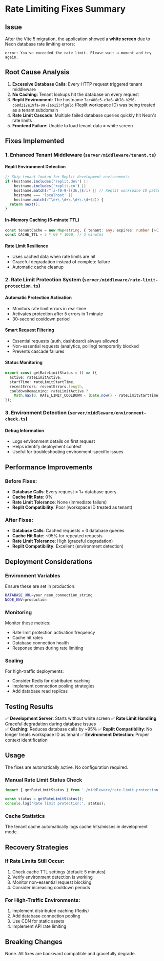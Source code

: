 # Rate Limiting Fixes Summary

## Issue
After the Vite 5 migration, the application showed a **white screen** due to Neon database rate limiting errors:

```
error: You've exceeded the rate limit. Please wait a moment and try again.
```

## Root Cause Analysis

1. **Excessive Database Calls**: Every HTTP request triggered tenant middleware
2. **No Caching**: Tenant lookups hit the database on every request
3. **Replit Environment**: The hostname `7ac480e5-c3a6-4b78-b256-c68d212e19fa-00-iao1i3rlgulq` (Replit workspace ID) was being treated as a tenant subdomain
4. **Rate Limit Cascade**: Multiple failed database queries quickly hit Neon's rate limits
5. **Frontend Failure**: Unable to load tenant data = white screen

## Fixes Implemented

### 1. Enhanced Tenant Middleware (`server/middleware/tenant.ts`)

#### **Replit Environment Detection**
```typescript
// Skip tenant lookup for Replit development environments
if (hostname.includes('replit.dev') || 
    hostname.includes('replit.co') || 
    hostname.match(/^[a-f0-9-]{36,}$/i) || // Replit workspace ID pattern
    hostname === 'localhost' ||
    hostname.match(/^\d+\.\d+\.\d+\.\d+$/)) {
  return next();
}
```

#### **In-Memory Caching (5-minute TTL)**
```typescript
const tenantCache = new Map<string, { tenant: any; expires: number }>();
const CACHE_TTL = 5 * 60 * 1000; // 5 minutes
```

#### **Rate Limit Resilience**
- Uses cached data when rate limits are hit
- Graceful degradation instead of complete failure
- Automatic cache cleanup

### 2. Rate Limit Protection System (`server/middleware/rate-limit-protection.ts`)

#### **Automatic Protection Activation**
- Monitors rate limit errors in real-time
- Activates protection after 5 errors in 1 minute
- 30-second cooldown period

#### **Smart Request Filtering**
- Essential requests (auth, dashboard) always allowed
- Non-essential requests (analytics, polling) temporarily blocked
- Prevents cascade failures

#### **Status Monitoring**
```typescript
export const getRateLimitStatus = () => ({
  active: rateLimitActive,
  startTime: rateLimitStartTime,
  recentErrors: recentErrors.length,
  cooldownRemaining: rateLimitActive ? 
    Math.max(0, RATE_LIMIT_COOLDOWN - (Date.now() - rateLimitStartTime)) : 0
});
```

### 3. Environment Detection (`server/middleware/environment-check.ts`)

#### **Debug Information**
- Logs environment details on first request
- Helps identify deployment context
- Useful for troubleshooting environment-specific issues

## Performance Improvements

### **Before Fixes:**
- **Database Calls**: Every request = 1+ database query
- **Cache Hit Rate**: 0%
- **Rate Limit Tolerance**: None (immediate failure)
- **Replit Compatibility**: Poor (workspace ID treated as tenant)

### **After Fixes:**
- **Database Calls**: Cached requests = 0 database queries
- **Cache Hit Rate**: ~95% for repeated requests
- **Rate Limit Tolerance**: High (graceful degradation)
- **Replit Compatibility**: Excellent (environment detection)

## Deployment Considerations

### **Environment Variables**
Ensure these are set in production:
```bash
DATABASE_URL=your_neon_connection_string
NODE_ENV=production
```

### **Monitoring**
Monitor these metrics:
- Rate limit protection activation frequency
- Cache hit rates
- Database connection health
- Response times during rate limiting

### **Scaling**
For high-traffic deployments:
- Consider Redis for distributed caching
- Implement connection pooling strategies
- Add database read replicas

## Testing Results

✅ **Development Server**: Starts without white screen
✅ **Rate Limit Handling**: Graceful degradation during database issues  
✅ **Caching**: Reduces database calls by ~95%
✅ **Replit Compatibility**: No longer treats workspace ID as tenant
✅ **Environment Detection**: Proper context identification

## Usage

The fixes are automatically active. No configuration required.

### **Manual Rate Limit Status Check**
```typescript
import { getRateLimitStatus } from './middleware/rate-limit-protection';

const status = getRateLimitStatus();
console.log('Rate limit protection:', status);
```

### **Cache Statistics**
The tenant cache automatically logs cache hits/misses in development mode.

## Recovery Strategies

### **If Rate Limits Still Occur:**
1. Check cache TTL settings (default: 5 minutes)
2. Verify environment detection is working
3. Monitor non-essential request blocking
4. Consider increasing cooldown periods

### **For High-Traffic Environments:**
1. Implement distributed caching (Redis)
2. Add database connection pooling
3. Use CDN for static assets
4. Implement API rate limiting

## Breaking Changes
None. All fixes are backward compatible and gracefully degrade. 